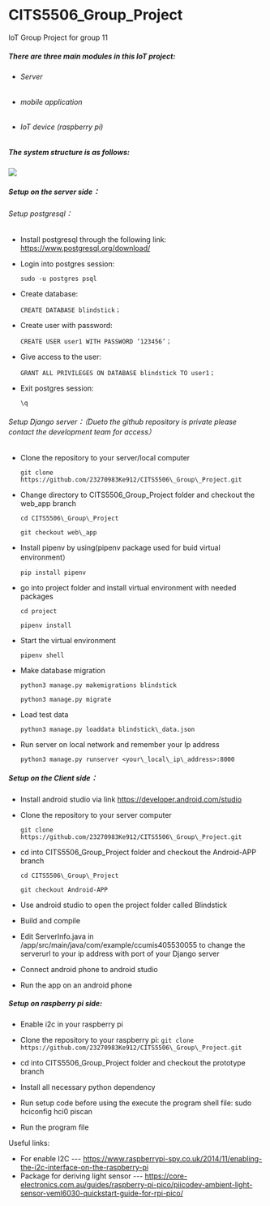 # CITS5506_Group_Project
IoT Group Project for group 11

##### There are three main modules in this IoT project: 

- ###### Server

- ###### mobile application 

- ###### IoT device (raspberry pi)

##### The system structure is as follows:

![](project_structure.png)

##### Setup on the server side：

###### Setup postgresql：

- Install postgresql through the following link: <https://www.postgresql.org/download/>

- Login into postgres session: 

  `sudo -u postgres psql`

- Create database: 

  `CREATE DATABASE blindstick；`

- Create user with password: 

  `CREATE USER user1 WITH PASSWORD ‘123456’；`

- Give access to the user: 

  `GRANT ALL PRIVILEGES ON DATABASE blindstick TO user1；`

- Exit postgres session: 

  `\q`

###### Setup Django server：（Dueto the github repository is private please contact the development team for access）

- Clone the repository to your server/local computer

  `git clone https://github.com/23270983Ke912/CITS5506\_Group\_Project.git`

- Change directory to CITS5506\_Group\_Project folder and checkout the web\_app branch

  `cd CITS5506\_Group\_Project`

  `git checkout web\_app`

- Install pipenv by using(pipenv package used for buid virtual environment）

  `pip install pipenv`

- go into project folder and install virtual environment with needed packages

  `cd project`

  `pipenv install`

- Start the virtual environment 

  `pipenv shell`

- Make database migration

  `python3 manage.py makemigrations blindstick`

  `python3 manage.py migrate`

- Load test data

  `python3 manage.py loaddata blindstick\_data.json`

- Run server on local network and remember your Ip address

  `python3 manage.py runserver <your\_local\_ip\_address>:8000`

##### Setup on the Client side：

- Install android studio via link <https://developer.android.com/studio>

- Clone the repository to your server computer

  `git clone https://github.com/23270983Ke912/CITS5506\_Group\_Project.git`

- cd into CITS5506\_Group\_Project folder and checkout the Android-APP branch

  `cd CITS5506\_Group\_Project`

  `git checkout Android-APP`

- Use android studio to open the project folder called Blindstick

- Build and compile

- Edit ServerInfo.java in /app/src/main/java/com/example/ccumis405530055 to change the serverurl to your ip address with port of your Django server

- Connect android phone to android studio 

- Run the app on an android phone

##### Setup on raspberry pi side:

- Enable i2c in your raspberry pi 
- Clone the repository to your raspberry pi:
  `git clone https://github.com/23270983Ke912/CITS5506\_Group\_Project.git`

- cd into CITS5506\_Group\_Project folder and checkout the prototype branch
- Install all necessary python dependency 
- Run setup code before using the execute the program shell file: sudo hciconfig hci0 piscan

- Run the program file


Useful links: 

- For enable I2C --- <https://www.raspberrypi-spy.co.uk/2014/11/enabling-the-i2c-interface-on-the-raspberry-pi>
- Package for deriving light sensor --- <https://core-electronics.com.au/guides/raspberry-pi-pico/piicodev-ambient-light-sensor-veml6030-quickstart-guide-for-rpi-pico/>



